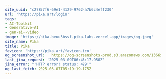 ```yaml
---
site_uuid: "c27857f6-69e1-4129-9762-a7b6c4eff230"
url: 'https://pika.art/login'
tags:
- AI-Toolkit
- Generative-AI
- gen-ai--video
image: 'https://pika-beuu3bsvf-pika-labs.vercel.app/images/og.jpeg'
site_name: Pika
title: Pika
favicon: 'https://pika.art/favicon.ico'
og_screenshot_url:   https://og-screenshots-prod.s3.amazonaws.com/1366x768/80/false/3e860d578a9d2d5bf36ea32e2871db1928f10d67f005c48428fda671cdc43da0.jpeg
last_jina_request: '2025-03-09T06:45:17.950Z'
jina_error: "'HTTP error! status: 429'"
og_last_fetch: 2025-03-07T05:19:19.175Z
---
```


